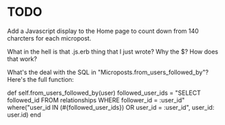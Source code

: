 # TODO

Add a Javascript display to the Home page to count down from 140 charcters for each micropost.

What in the hell is that .js.erb thing that I just wrote? Why the $? How does that work?

What's the deal with the SQL in "Microposts.from_users_followed_by"? Here's the full function:

def self.from_users_followed_by(user)
  followed_user_ids = "SELECT followed_id FROM relationships WHERE follower_id = :user_id"
  where("user_id IN (#{followed_user_ids}) OR user_id = :user_id", user_id: user.id)
end
